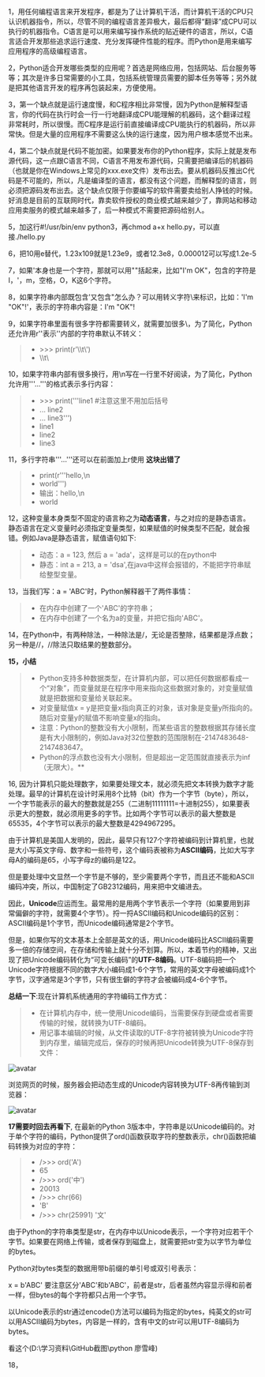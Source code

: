 1，用任何编程语言来开发程序，都是为了让计算机干活，而计算机干活的CPU只认识机器指令，所以，尽管不同的编程语言差异极大，最后都得“翻译”成CPU可以执行的机器指令。C语言是可以用来编写操作系统的贴近硬件的语言，所以，C语言适合开发那些追求运行速度、充分发挥硬件性能的程序。而Python是用来编写应用程序的高级编程语言。

2，Python适合开发哪些类型的应用呢？首选是网络应用，包括网站、后台服务等等；其次是许多日常需要的小工具，包括系统管理员需要的脚本任务等等；另外就是把其他语言开发的程序再包装起来，方便使用。

3，第一个缺点就是运行速度慢，和C程序相比非常慢，因为Python是解释型语言，你的代码在执行时会一行一行地翻译成CPU能理解的机器码，这个翻译过程非常耗时，所以很慢。而C程序是运行前直接编译成CPU能执行的机器码，所以非常快。但是大量的应用程序不需要这么快的运行速度，因为用户根本感觉不出来。

4，第二个缺点就是代码不能加密。如果要发布你的Python程序，实际上就是发布源代码，这一点跟C语言不同，C语言不用发布源代码，只需要把编译后的机器码（也就是你在Windows上常见的xxx.exe文件）发布出去。要从机器码反推出C代码是不可能的，所以，凡是编译型的语言，都没有这个问题，而解释型的语言，则必须把源码发布出去。这个缺点仅限于你要编写的软件需要卖给别人挣钱的时候。好消息是目前的互联网时代，靠卖软件授权的商业模式越来越少了，靠网站和移动应用卖服务的模式越来越多了，后一种模式不需要把源码给别人。

5，加这行#!/usr/bin/env python3，再chmod a+x hello.py，可以直接./hello.py

6，把10用e替代，1.23x109就是1.23e9，或者12.3e8，0.000012可以写成1.2e-5

7，如果'本身也是一个字符，那就可以用""括起来，比如"I'm OK"，包含的字符是I，'，m，空格，O，K这6个字符。

8，如果字符串内部既包含'又包含"怎么办？可以用转义字符\来标识，比如：'I\'m \"OK\"!'，表示的字符串内容是：I'm "OK"!

9，如果字符串里面有很多字符都需要转义，就需要加很多\，为了简化，Python还允许用r''表示''内部的字符串默认不转义：
>* \>>> print(r'\\\t\\')
>* \\\t\\

10，如果字符串内部有很多换行，用\n写在一行里不好阅读，为了简化，Python允许用'''...'''的格式表示多行内容：
>* \>>> print('''line1 #注意这里不用加后括号
>* ... line2
>* ... line3''')
>* line1
>* line2
>* line3

11，多行字符串'''...'''还可以在前面加上r使用 **这块出错了**
>* print(r'''hello,\n
>* world''')
>* 输出：hello,\n 
>* world 

12，这种变量本身类型不固定的语言称之为**动态语言**，与之对应的是静态语言。静态语言在定义变量时必须指定变量类型，如果赋值的时候类型不匹配，就会报错。例如Java是静态语言，赋值语句如下:
>* 动态：a = 123, 然后 a = 'ada'，这样是可以的在python中
>* 静态：int a = 213, a = 'dsa',在java中这样会报错的，不能把字符串赋给整型变量。

13，当我们写：a = 'ABC'时，Python解释器干了两件事情：
>* 在内存中创建了一个'ABC'的字符串；
>* 在内存中创建了一个名为a的变量，并把它指向'ABC'。

14，在Python中，有两种除法，一种除法是/，无论是否整除，结果都是浮点数；另一种是//，//除法只取结果的整数部分。

**15，小结**
>* Python支持多种数据类型，在计算机内部，可以把任何数据都看成一个“对象”，而变量就是在程序中用来指向这些数据对象的，对变量赋值就是把数据和变量给关联起来。
>* 对变量赋值x = y是把变量x指向真正的对象，该对象是变量y所指向的。随后对变量y的赋值不影响变量x的指向。
>* 注意：Python的整数没有大小限制，而某些语言的整数根据其存储长度是有大小限制的，例如Java对32位整数的范围限制在-2147483648-2147483647。
>* Python的浮点数也没有大小限制，但是超出一定范围就直接表示为inf（无限大）。**

16, 因为计算机只能处理数字，如果要处理文本，就必须先把文本转换为数字才能处理。最早的计算机在设计时采用8个比特（bit）作为一个字节（byte），所以，一个字节能表示的最大的整数就是255（二进制11111111=十进制255），如果要表示更大的整数，就必须用更多的字节。比如两个字节可以表示的最大整数是65535，4个字节可以表示的最大整数是4294967295。

由于计算机是美国人发明的，因此，最早只有127个字符被编码到计算机里，也就是大小写英文字母、数字和一些符号，这个编码表被称为**ASCII编码**，比如大写字母A的编码是65，小写字母z的编码是122。

但是要处理中文显然一个字节是不够的，至少需要两个字节，而且还不能和ASCII编码冲突，所以，中国制定了GB2312编码，用来把中文编进去。

因此，**Unicode**应运而生。最常用的是用两个字节表示一个字符（如果要用到非常偏僻的字符，就需要4个字节）。捋一捋ASCII编码和Unicode编码的区别：ASCII编码是1个字节，而Unicode编码通常是2个字节。

但是，如果你写的文本基本上全部是英文的话，用Unicode编码比ASCII编码需要多一倍的存储空间，在存储和传输上就十分不划算。所以，本着节约的精神，又出现了把Unicode编码转化为“可变长编码”的**UTF-8编码**。UTF-8编码把一个Unicode字符根据不同的数字大小编码成1-6个字节，常用的英文字母被编码成1个字节，汉字通常是3个字节，只有很生僻的字符才会被编码成4-6个字节。

**总结一下**:现在计算机系统通用的字符编码工作方式：
>* 在计算机内存中，统一使用Unicode编码，当需要保存到硬盘或者需要传输的时候，就转换为UTF-8编码。
>* 用记事本编辑的时候，从文件读取的UTF-8字符被转换为Unicode字符到内存里，编辑完成后，保存的时候再把Unicode转换为UTF-8保存到文件：

![avatar](https://cdn.liaoxuefeng.com/cdn/files/attachments/001387245992536e2ba28125cf04f5c8985dbc94a02245e000/0)

浏览网页的时候，服务器会把动态生成的Unicode内容转换为UTF-8再传输到浏览器：

![avatar](https://cdn.liaoxuefeng.com/cdn/files/attachments/001387245979827634fd6204f9346a1ae6358d9ed051666000/0)

**17需要时回去再看下**, 在最新的Python 3版本中，字符串是以Unicode编码的。对于单个字符的编码，Python提供了ord()函数获取字符的整数表示，chr()函数把编码转换为对应的字符：
>* />>> ord('A')
>* 65
>* />>> ord('中')
>* 20013
>* />>> chr(66)
>* 'B'
>* />>> chr(25991)
'文'

由于Python的字符串类型是str，在内存中以Unicode表示，一个字符对应若干个字节。如果要在网络上传输，或者保存到磁盘上，就需要把str变为以字节为单位的bytes。

Python对bytes类型的数据用带b前缀的单引号或双引号表示：

x = b'ABC'
要注意区分'ABC'和b'ABC'，前者是str，后者虽然内容显示得和前者一样，但bytes的每个字符都只占用一个字节。

以Unicode表示的str通过encode()方法可以编码为指定的bytes，纯英文的str可以用ASCII编码为bytes，内容是一样的，含有中文的str可以用UTF-8编码为bytes。

看这个(D:\学习资料\GitHub截图\python 廖雪峰)

18，
